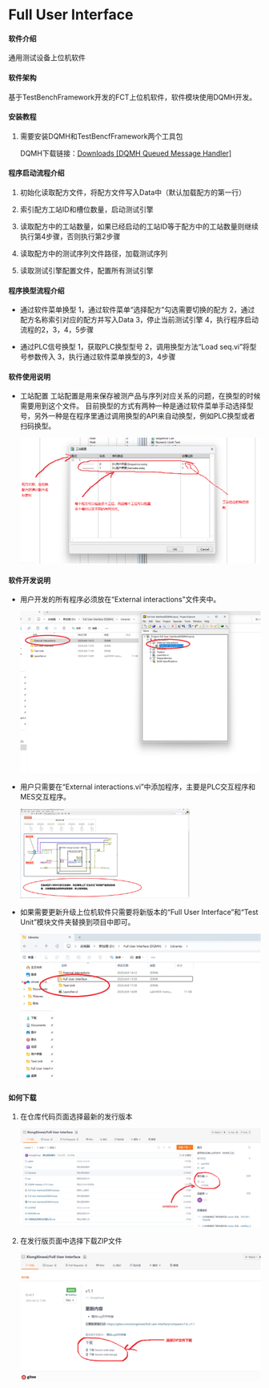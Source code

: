 # Full User Interface

#### 软件介绍

通用测试设备上位机软件

#### 软件架构

基于TestBenchFramework开发的FCT上位机软件，软件模块使用DQMH开发。

#### 安装教程

1. 需要安装DQMH和TestBencfFramework两个工具包
   
   DQMH下载链接：[Downloads [DQMH Queued Message Handler]](https://wiki.dqmh.org/dqmh/downloads)

#### 程序启动流程介绍

1. 初始化读取配方文件，将配方文件写入Data中（默认加载配方的第一行）

2. 索引配方工站ID和槽位数量，启动测试引擎

3. 读取配方中的工站数量，如果已经启动的工站ID等于配方中的工站数量则继续执行第4步骤，否则执行第2步骤

4. 读取配方中的测试序列文件路径，加载测试序列

5. 读取测试引擎配置文件，配置所有测试引擎

#### 程序换型流程介绍

- 通过软件菜单换型
  1，通过软件菜单“选择配方”勾选需要切换的配方
  2，通过配方名称索引对应的配方并写入Data
  3，停止当前测试引擎
  4，执行程序启动流程的2，3，4，5步骤

- 通过PLC信号换型
  1，获取PLC换型型号
  2，调用换型方法“Load seq.vi”将型号参数传入
  3，执行通过软件菜单换型的3，4步骤

#### 软件使用说明

- 工站配置
  工站配置是用来保存被测产品与序列对应关系的问题，在换型的时候需要用到这个文件。
  目前换型的方式有两种一种是通过软件菜单手动选择型号，另外一种是在程序里通过调用换型的API来自动换型，例如PLC换型或者扫码换型。
  
  <img title="" src="pic/工站配置.png" alt="loading-ag-178" style="zoom:67%;">

#### 软件开发说明

- 用户开发的所有程序必须放在“External interactions”文件夹中。
  
  <img title="" src="pic/%E5%B1%8F%E5%B9%95%E6%88%AA%E5%9B%BE%202025-04-09%20151930.png" alt="屏幕截图 2025-04-09 151930" style="zoom:50%;">

- 用户只需要在“External interactions.vi”中添加程序，主要是PLC交互程序和MES交互程序。
  
  <img title="" src="pic/%E5%B1%8F%E5%B9%95%E6%88%AA%E5%9B%BE%202025-04-09%20152935.png" alt="屏幕截图 2025-04-09 152935" style="zoom:33%;">

- 如果需要更新升级上位机软件只需要将新版本的“Full User Interface”和“Test Unit”模块文件夹替换到项目中即可。
  
  <img src="pic/%E5%B1%8F%E5%B9%95%E6%88%AA%E5%9B%BE%202025-04-09%20153601.png" title="" alt="屏幕截图 2025-04-09 153601" style="zoom:67%;">

#### 如何下载

1. 在仓库代码页面选择最新的发行版本
   
   <img title="" src="pic/屏幕截图 2025-04-22 171209.png" alt="loading-ag-158" style="zoom:50%;">

2. 在发行版页面中选择下载ZIP文件
   
   <img title="" src="pic/屏幕截图 2025-04-22 171611.png" alt="loading-ag-160" style="zoom:50%;">
